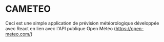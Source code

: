 # CAMETEO

Ceci est une simple application de prévision météorologique développée avec React en lien avec l'API publique Open Météo
(https://open-meteo.com/)
